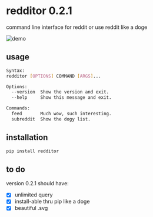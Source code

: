 # redditor 0.2.1

command line interface for reddit
or use reddit like a doge

![demo](https://raw.githack.com/daenylio/redditor/master/demo.svg "demo")

## usage

```bash
Syntax:
redditor [OPTIONS] COMMAND [ARGS]...

Options:
  --version  Show the version and exit.
  --help     Show this message and exit.

Commands:
  feed       Much wow, such interesting.
  subreddit  Show the dogy list.
```

## installation

```bash
pip install redditor
```

## to do

version 0.2.1 should have:

- [x] unlimited query
- [x] install-able thru pip like a doge
- [x] beautiful .svg
